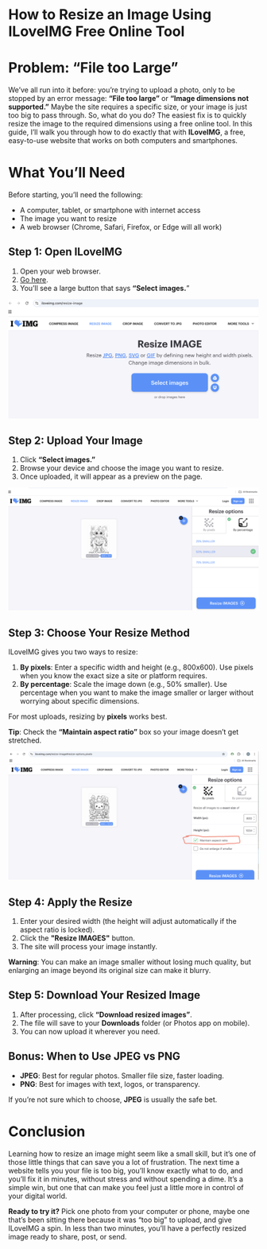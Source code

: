 # How to Resize an Image Using ILoveIMG Free Online Tool

# Problem: “File too Large” 

We’ve all run into it before: you’re trying to upload a photo, only to be stopped by an error message: **“File too large”** or **“Image dimensions not supported.”** Maybe the site requires a specific size, or your image is just too big to pass through.
So, what do you do? The easiest fix is to quickly resize the image to the required dimensions using a free online tool. In this guide, I’ll walk you through how to do exactly that with **ILoveIMG**, a free, easy-to-use website that works on both computers and smartphones.   

# What You’ll Need
Before starting, you’ll need the following:

* A computer, tablet, or smartphone with internet access
* The image you want to resize
* A web browser (Chrome, Safari, Firefox, or Edge will all work)

## Step 1: Open ILoveIMG

   1. Open your web browser.
   2. [Go here](https://www.iloveimg.com/resize-image). 
   3. You’ll see a large button that says **“Select images.**”

![Step 1](Step%201%20Image.png)

## Step 2: Upload Your Image

   1. Click **“Select images.”**
   2. Browse your device and choose the image you want to resize.
   3. Once uploaded, it will appear as a preview on the page.

![Step 2](Step%202%20Image.png)

## Step 3: Choose Your Resize Method

ILoveIMG gives you two ways to resize:

1. **By pixels**: Enter a specific width and height (e.g., 800x600). Use pixels when you know the exact size a site or platform requires.  
2. **By percentage**: Scale the image down (e.g., 50% smaller). Use percentage when you want to make the image smaller or larger without worrying about specific dimensions.  
    
For most uploads, resizing by **pixels** works best.

**Tip**: Check the **“Maintain aspect ratio”** box so your image doesn’t get stretched.

![Step 3](Step%203%20Image.png)

## Step 4: Apply the Resize

1. Enter your desired width (the height will adjust automatically if the aspect ratio is locked).
2. Click the **"Resize IMAGES"** button.
3. The site will process your image instantly.

**Warning**: You can make an image smaller without losing much quality, but enlarging an image beyond its original size can make it blurry.

## Step 5: Download Your Resized Image

1. After processing, click **“Download resized images”**.
2. The file will save to your **Downloads** folder (or Photos app on mobile).
3. You can now upload it wherever you need.
    
## Bonus: When to Use JPEG vs PNG

 * **JPEG**: Best for regular photos. Smaller file size, faster loading.
 * **PNG**: Best for images with text, logos, or transparency.

If you’re not sure which to choose, **JPEG** is usually the safe bet.

# Conclusion
Learning how to resize an image might seem like a small skill, but it’s one of those little things that can save you a lot of frustration. The next time a website tells you your file is too big, you’ll know exactly what to do, and you’ll fix it in minutes, without stress and without spending a dime. It’s a simple win, but one that can make you feel just a little more in control of your digital world.

**Ready to try it?** Pick one photo from your computer or phone, maybe one that’s been sitting there because it was “too big” to upload, and give ILoveIMG a spin. In less than two minutes, you’ll have a perfectly resized image ready to share, post, or send.


